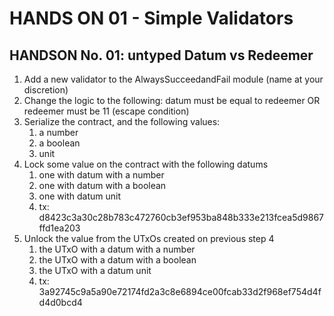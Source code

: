 # HANDS ON 01 - Simple Validators

## HANDSON No. 01:  untyped Datum vs Redeemer

1. Add a new validator to the AlwaysSucceedandFail module (name at your discretion)
2. Change the logic to the following:
    datum must be equal to redeemer OR
    redeemer must be 11 (escape condition)
3. Serialize the contract, and the following values:
   1. a number
   2. a boolean
   3. unit 
4. Lock some value on the contract with the following datums
   1. one with datum with a number
   2. one with datum with a boolean
   3. one with datum unit
   4. tx: d8423c3a30c28b783c472760cb3ef953ba848b333e213fcea5d9867ffd1ea203
5. Unlock the value from the UTxOs created on previous step 4
   1. the UTxO with a datum with a number
   2. the UTxO with a datum with a boolean
   3. the UTxO with a datum unit
   4. tx: 3a92745c9a5a90e72174fd2a3c8e6894ce00fcab33d2f968ef754d4fd4d0bcd4
